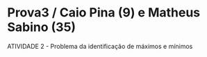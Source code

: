 # Prova3 / Caio Pina (9) e Matheus Sabino (35)
ATIVIDADE 2 - Problema da identificação de máximos e mínimos
